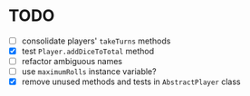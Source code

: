 # TODO
* [ ] consolidate players' `takeTurns` methods
* [x] test `Player.addDiceToTotal` method
* [ ] refactor ambiguous names
* [ ] use `maximumRolls` instance variable?
* [x] remove unused methods and tests in `AbstractPlayer` class
